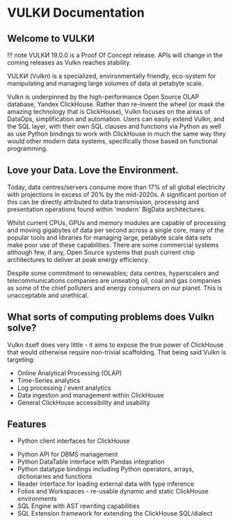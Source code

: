 # VULKИ Documentation

## Welcome to VULKИ

!!! note
    VULKИ 19.0.0 is a Proof Of Concept release. APIs will change in the coming releases as Vulkn reaches stability.


VULKИ (Vulkn) is a specialized, environmentally friendly, eco-system for manipulating and managing large volumes of data at petabyte scale.

Vulkn is underpinned by the high-performance Open Source OLAP database, Yandex ClickHouse. Rather than re-invent the wheel (or mask the amazing technology that is ClickHouse), Vulkn focuses on the areas of DataOps, simplification and automation. Users can easily extend Vulkn, and the SQL layer, with their own SQL clauses and functions via Python as well as use Python bindings to work with ClickHouse in much the same way they would other modern data systems, specifically those based on functional programming.

## Love your Data. Love the Environment.

Today, data centres/servers consume more than 17% of all global electricity with projections in excess of 20% by the mid-2020s. A significant portion of this can be directly attributed to data transmission, processing and presentation operations found within 'modern' BigData architectures.

Whilst current CPUs, GPUs and memory modules are capable of processing and moving gigabytes of data per second across a single core, many of the popular tools and libraries for managing large, petabyte scale data sets make poor use of these capabilities. There are some commercial systems although few, if any, Open Source systems that push current chip architectures to deliver at peak energy efficiency.

Despite some commitment to renewables; data centres, hyperscalers and telecommunications companies are unseating oil, coal and gas companies as some of the chief polluters and energy consumers on our planet. This is unacceptable and unethical.

## What sorts of computing problems does Vulkn solve?

Vulkn itself does very little - it aims to expose the true power of ClickHouse that would otherwise require non-trivial scaffolding. That being said Vulkn is targeting:

- Online Analytical Processing (OLAP)
- Time-Series analytics
- Log processing / event analytics
- Data ingestion and management within ClickHouse
- General ClickHouse accessibility and usability

## Features

- Python client interfaces for ClickHouse
* Python API for DBMS management
* Python DataTable interface with Pandas integration
* Python datatype bindings including Python operators, arrays, dictionaries and functions
* Reader interface for loading external data with type inference
* Folios and Workspaces - re-usable dynamic and static ClickHouse environments
* SQL Engine with AST rewriting capabilities
* SQL Extension framework for extending the ClickHouse SQL/dialect